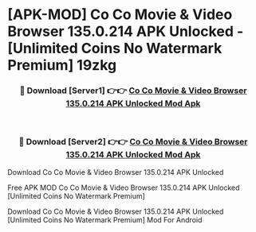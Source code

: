 # [APK-MOD] Co Co  Movie & Video Browser 135.0.214 APK Unlocked - [Unlimited Coins No Watermark Premium] 19zkg



<div align="center">
<h3>🔴 Download [Server1] 👉👉 <a href="https://momento.my/?title=Co_Co__Movie_&_Video_Browser_135.0.214_APK_Unlocked">Co Co  Movie & Video Browser 135.0.214 APK Unlocked Mod Apk</a></h3><br>

<h3>🔴 Download [Server2] 👉👉 <a href="https://momento.my/?title=Co_Co__Movie_&_Video_Browser_135.0.214_APK_Unlocked">Co Co  Movie & Video Browser 135.0.214 APK Unlocked Mod Apk</a></h3>
</div>



Download Co Co  Movie & Video Browser 135.0.214 APK Unlocked 

Free APK MOD Co Co  Movie & Video Browser 135.0.214 APK Unlocked [Unlimited Coins No Watermark Premium]

Download Co Co  Movie & Video Browser 135.0.214 APK Unlocked [Unlimited Coins No Watermark Premium] Mod For Android
